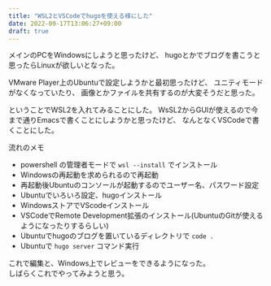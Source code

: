 ```yaml
---
title: "WSL2とVSCodeでhugoを使える様にした"
date: 2022-09-17T13:06:27+09:00
draft: true
---
```


メインのPCをWindowsにしようと思ったけど、
hugoとかでブログを書こうと思ったらLinuxが欲しいとなった。

VMware Player上のUbuntuで設定しようかと最初思ったけど、
ユニティモードがなくなっていたり、
画像とかファイルを共有するのが大変そうだと思った。

ということでWSL2を入れてみることにした。
WsSL2からGUIが使えるので今まで通りEmacsで書くことにしようかと思ったけど、
なんとなくVSCodeで書くことにした。

流れのメモ
* powershell の管理者モードで `wsl --install` でインストール
* Windowsの再起動を求められるので再起動
* 再起動後Ubuntuのコンソールが起動するのでユーザー名、パスワード設定
* Ubuntuでいろいろ設定、hugoインストール
* WindowsストアでVScodeインストール
* VSCodeでRemote Development拡張のインストール(UbuntuのGitが使えるようになったりするらしい)
* Ubuntuでhugoのブログを置いているディレクトリで `code .`
* Ubuntuで `hugo server` コマンド実行

これで編集と、Windows上でレビューをできるようになった。  
しばらくこれでやってみようと思う。